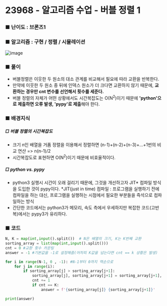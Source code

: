 # 23968 - 알고리즘 수업 - 버블 정렬 1
### ■ 난이도 : 브론즈1
### ■ 알고리즘 : 구현 / 정렬 / 시뮬레이션
![image](https://github.com/user-attachments/assets/055db9ea-abff-4a1b-9a6c-ce0fd7caa764)<br>

### ■ 풀이
- 버블정렬은 이웃한 두 원소의 대소 관계를 비교해서 필요에 따라 교환을 반복한다.
- 만약에 이웃한 두 원소 중 뒤에 인덱스 원소가 더 크다면 교환하지 않기 때문에, **교환하는 경우만 cnt 변수를 선언해서 횟수를 세준다.**
- 버블 정렬의 자체가 어떤 상황에서도 시간복잡도는 O(N<sup>2</sup>)이기 때문에 **'python'으로 제출하면 오류 발생, 'pypy'로 제출**해야 한다.

### ■ 배경지식
##### □ 버블 정렬의 시간복잡도
- 크기 n인 배열을 거품 정렬을 이용해서 정렬하면 (n-1)+(n-2)+(n-3)+...+1번의 비교 연산 => n(n-1)/2
- 시간복잡도로 표현하면 O(N<sup>2</sup>)이기 때문에 비효율적이다.

##### □ python vs. pypy
- python3 실행시 시간이 오래 걸리기 때문에, 그것을 개선하고자 JIT* 컴파일 방식을 도입한 것이 pypy이다.
*JIT(just in time) 컴파일 : 프로그램을 실행하기 전에 컴파일을 하는 대신, 프로그램을 실행하는 시점에서 필요한 부분들을 즉석으로 컴파일하는 방식<br>
- 간단한 코드에서는 python3가 메모리, 속도 측에서 우세하지만 복잡한 코드(고반복)에서는 pypy3가 유리하다.

### ■ 코드
```py
N, K = map(int,input().split())  # N은 배열의 크기, K는 K번째 교환
sorting_array = list(map(int,input().split())) 
cnt = 0 #교환 횟수 카운팅
answer = -1 #기본값을 -1로 설정해줌(어차피 K값을 넘는다면 cnt == k 상황은 발생)

for i in range(N-1, 0 , -1): #N-1부터 0까지 역순으로
    for j in range(i):
        if sorting_array[j] > sorting_array[j+1]:
            sorting_array[j], sorting_array[j+1] = sorting_array[j+1], sorting_array[j]
            cnt += 1
            if cnt == K:
                answer = f'{sorting_array[j]} {sorting_array[j+1]}'

print(answer)
```

